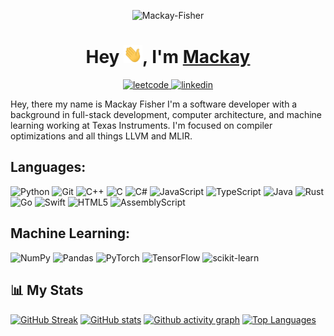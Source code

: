 
<p align="center"> 
	<img src="https://komarev.com/ghpvc/?username=Mackay-Fisher" alt="Mackay-Fisher"/>
</p>

<h1 align="center"> Hey <img width="30px" src="https://github.com/bsovs/bsovs/blob/main/assets/hi.gif">, I'm <a href="https://www.linkedin.com/in/mackay-fisher/">Mackay</a></h1>

<p align="center"> 
	<a href="https://leetcode.com/Mackay-Fisher/">
		<img src="https://img.shields.io/badge/-LeetCode-FFA116?style=for-the-badge&logo=LeetCode&logoColor=black" alt="leetcode"/>
	</a>
	<a href="https://www.linkedin.com/in/mackay-fisher/">
		<img src="https://img.shields.io/badge/LinkedIn-0077B5?style=for-the-badge&logo=linkedin&logoColor=white" alt="linkedin"/>
	</a>
</p>
<p>
Hey, there my name is Mackay Fisher I'm a software developer with a background in full-stack development, computer architecture, and machine learning working at Texas Instruments. I'm focused on compiler optimizations and all things LLVM and MLIR.
</p>
<!--  <br/>
 <br/> -->
<!--  <div align="center" style="display:flex; justify-content: space-between;">
	<a href="https://github-readme-stats.vercel.app/api?username=Mackay-Fisher&theme=dark&hide_border=false&include_all_commits=false&count_private=false)"><img align="center" height="200" width = "400" src="https://github-readme-stats.vercel.app/api?username=Mackay-Fisher&theme=dark&hide_border=false&include_all_commits=true&count_private=false" alt="Anurag's github stats" /></a>  
    <a href="https://github-readme-stats.vercel.app/api/top-langs/?username=Mackay-Fisher&theme=dark&hide_border=false&include_all_commits=true&count_private=false&layout=compact"><img align="center" height="200" width = "400" src="https://github-readme-stats.vercel.app/api/top-langs/?username=Mackay-Fisher&theme=dark&hide_border=false&include_all_commits=true&count_private=false&layout=compact" alt="Anurag's github stats" /></a>   
    ## Compiler:
![LLVM](https://en.wikipedia.org/wiki/LLVM#/media/File:LLVM_logo.png)
![Clang](https://isocpp.org/files/img/llvm.png)
![MLIR](https://en.wikipedia.org/wiki/MLIR_%28software%29#/media/File:MLIR_Logo.svg)
[![Codeforces Stats](https://codeforces-readme-stats.vercel.app/api/card?username=16bitnarwhal&theme=tokyonight)](https://codeforces.com/profile/16bitnarwhal)
 </div> -->

## Languages:
![Python](https://img.shields.io/badge/python-3670A0?style=for-the-badge&logo=python&logoColor=ffdd54) 
![Git](https://img.shields.io/badge/git-%23F05033.svg?style=for-the-badge&logo=git&logoColor=white)
![C++](https://img.shields.io/badge/c++-%2300599C.svg?style=for-the-badge&logo=c%2B%2B&logoColor=white)
![C](https://img.shields.io/badge/c-%2300599C.svg?style=for-the-badge&logo=c&logoColor=white)
![C#](https://img.shields.io/badge/c%23-%23239120.svg?style=for-the-badge&logo=csharp&logoColor=white)
![JavaScript](https://img.shields.io/badge/javascript-%23323330.svg?style=for-the-badge&logo=javascript&logoColor=%23F7DF1E)
![TypeScript](https://img.shields.io/badge/typescript-%23007ACC.svg?style=for-the-badge&logo=typescript&logoColor=white)
![Java](https://img.shields.io/badge/java-%23ED8B00.svg?style=for-the-badge&logo=openjdk&logoColor=white) 
![Rust](https://img.shields.io/badge/rust-%23000000.svg?style=for-the-badge&logo=rust&logoColor=white)
![Go](https://img.shields.io/badge/go-%2300ADD8.svg?style=for-the-badge&logo=go&logoColor=white) 
![Swift](https://img.shields.io/badge/swift-F54A2A?style=for-the-badge&logo=swift&logoColor=white) 
![HTML5](https://img.shields.io/badge/html5-%23E34F26.svg?style=for-the-badge&logo=html5&logoColor=white)
![AssemblyScript](https://img.shields.io/badge/assembly%20script-%23000000.svg?style=for-the-badge&logo=assemblyscript&logoColor=white)



## Machine Learning:
![NumPy](https://img.shields.io/badge/numpy-%23013243.svg?style=for-the-badge&logo=numpy&logoColor=white) ![Pandas](https://img.shields.io/badge/pandas-%23150458.svg?style=for-the-badge&logo=pandas&logoColor=white) ![PyTorch](https://img.shields.io/badge/PyTorch-%23EE4C2C.svg?style=for-the-badge&logo=PyTorch&logoColor=white) ![TensorFlow](https://img.shields.io/badge/TensorFlow-%23FF6F00.svg?style=for-the-badge&logo=TensorFlow&logoColor=white) ![scikit-learn](https://img.shields.io/badge/scikit--learn-%23F7931E.svg?style=for-the-badge&logo=scikit-learn&logoColor=white)

## 📊 My Stats
[![GitHub Streak](http://github-readme-streak-stats.herokuapp.com?user=16bitnarwhal&theme=tokyonight)](https://github.com/Mackay-Fisher)
[![GitHub stats](https://github-readme-stats.vercel.app/api?username=16bitnarwhal&theme=tokyonight&show_icons=true)](https://github.com/Mackay-Fisher)
[![Github activity graph](https://github-readme-activity-graph.vercel.app/graph?username=Mackay-Fisher&theme=tokyo-night&height=300&area=true)](https://github.com/ashutosh00710/github-readme-activity-graph)
[![Top Languages](https://github-readme-stats.vercel.app/api/top-langs/?username=16bitnarwhal&layout=compact&langs_count=8&hide=shaderlab,hlsl,css,cmake&theme=tokyonight)](https://github.com/Mackay-Fisher)
